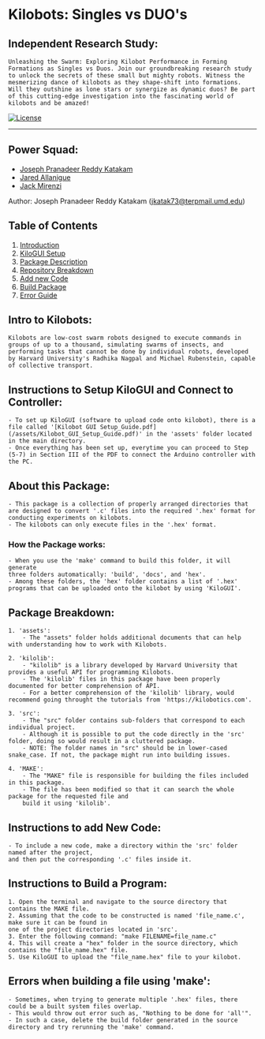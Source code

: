 # Kilobots: Singles vs DUO's

## Independent Research Study:

    Unleashing the Swarm: Exploring Kilobot Performance in Forming Formations as Singles vs Duos. Join our groundbreaking research study to unlock the secrets of these small but mighty robots. Witness the mesmerizing dance of kilobots as they shape-shift into formations. Will they outshine as lone stars or synergize as dynamic duos? Be part of this cutting-edge investigation into the fascinating world of kilobots and be amazed!

[![License](https://img.shields.io/badge/License-Apache%202.0-blue.svg)](https://opensource.org/licenses/Apache-2.0)

---
## Power Squad:
- [Joseph Pranadeer Reddy Katakam](https://github.com/roboticistjoseph)
- [Jared Allanigue](https://www.linkedin.com/in/jared-allanigue)
- [Jack Mirenzi](https://www.linkedin.com/in/jack-mirenzi)

Author:  Joseph Pranadeer Reddy Katakam (jkatak73@terpmail.umd.edu)

## Table of Contents
1. [Introduction](#intro-to-kilobots)
2. [KiloGUI Setup](#instructions-to-setup-kilogui-and-connect-to-controller)
3. [Package Description](#about-this-package)
4. [Repository Breakdown](#package-breakdown)
5. [Add new Code](#instructions-to-add-new-code)
6. [Build Package](#instructions-to-build-a-program)
7. [Error Guide](#errors-when-building-a-file-using-make)


## Intro to Kilobots:
    Kilobots are low-cost swarm robots designed to execute commands in groups of up to a thousand, simulating swarms of insects, and performing tasks that cannot be done by individual robots, developed by Harvard University's Radhika Nagpal and Michael Rubenstein, capable of collective transport.

## Instructions to Setup KiloGUI and Connect to Controller:
    - To set up KiloGUI (software to upload code onto kilobot), there is a file called '[Kilobot GUI Setup_Guide.pdf](/assets/Kilobot_GUI_Setup_Guide.pdf)' in the 'assets' folder located in the main directory.
    - Once everything has been set up, everytime you can proceed to Step (5-7) in Section III of the PDF to connect the Arduino controller with the PC.

## About this Package:
    - This package is a collection of properly arranged directories that are designed to convert '.c' files into the required '.hex' format for conducting experiments on kilobots.
    - The kilobots can only execute files in the '.hex' format.

### How the Package works:
    - When you use the 'make' command to build this folder, it will generate 
    three folders automatically: 'build', 'docs', and 'hex'.
    - Among these folders, the 'hex' folder contains a list of '.hex' programs that can be uploaded onto the kilobot by using 'KiloGUI'.

## Package Breakdown:

    1. 'assets':
        - The "assets" folder holds additional documents that can help with understanding how to work with Kilobots.

    2. 'kilolib':
        - "kilolib" is a library developed by Harvard University that provides a useful API for programming Kilobots.
        - The 'kilolib' files in this package have been properly documented for better comprehension of API.
        - For a better comprehension of the 'kilolib' library, would recommend going throught the tutorials from 'https://kilobotics.com'.

    3. 'src':
        - The "src" folder contains sub-folders that correspond to each individual project.
        - Although it is possible to put the code directly in the 'src' folder, doing so would result in a cluttered package.
        - NOTE: The folder names in "src" should be in lower-cased snake_case. If not, the package might run into building issues.

    4. 'MAKE':
        - The "MAKE" file is responsible for building the files included in this package.
        - The file has been modified so that it can search the whole package for the requested file and 
        build it using 'kilolib'.

## Instructions to add New Code:
    - To include a new code, make a directory within the 'src' folder named after the project, 
    and then put the corresponding '.c' files inside it.

## Instructions to Build a Program:
    1. Open the terminal and navigate to the source directory that contains the MAKE file.
    2. Assuming that the code to be constructed is named 'file_name.c', make sure it can be found in 
    one of the project directories located in 'src'.
    3. Enter the following command: "make FILENAME=file_name.c"
    4. This will create a "hex" folder in the source directory, which contains the "file_name.hex" file.
    5. Use KiloGUI to upload the "file_name.hex" file to your kilobot.

## Errors when building a file using 'make':
    - Sometimes, when trying to generate multiple '.hex' files, there could be a built system files overlap.
    - This would throw out error such as, "Nothing to be done for 'all'".
    - In such a case, delete the build folder generated in the source directory and try rerunning the 'make' command.